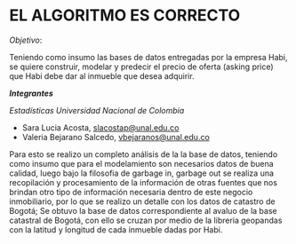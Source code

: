 
# **EL ALGORITMO ES CORRECTO**

*Objetivo*:

Teniendo como insumo las bases de datos entregadas por la empresa Habi, se quiere construir, modelar y predecir el precio de oferta (asking price) que Habi debe dar al inmueble que desea adquirir.

***Integrantes***

*Estadísticas Universidad Nacional de Colombia*
- Sara Lucia Acosta, slacostap@unal.edu.co
- Valeria Bejarano Salcedo, vbejaranos@unal.edu.co

Para esto se realizo un completo análisis de la  la base de datos, teniendo como insumo que  para el modelamiento son necesarios datos de buena calidad, luego bajo la filosofia de garbage in, garbage out se realiza una recopilación y procesamiento de la información de otras fuentes que nos brindan otro tipo de información necesaria dentro de este negocio inmobiliario, por lo que se realizo un detalle con los datos de catastro de Bogotá; Se obtuvo la base de datos correspondiente al avaluo de la base catastral de Bogotá, con ello se cruzan por medio de la libreria geopandas con la latitud y longitud de cada inmueble dadas por Habi.
